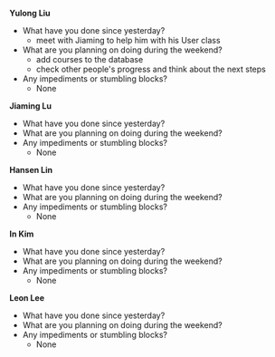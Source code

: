 **Yulong Liu**

- What have you done since yesterday?
  - meet with Jiaming to help him with his User class
- What are you planning on doing during the weekend?
  - add courses to the database
  - check other people's progress and think about the next steps
- Any impediments or stumbling blocks?
  - None

**Jiaming Lu**

- What have you done since yesterday?
- What are you planning on doing during the weekend?
- Any impediments or stumbling blocks?
  - None

**Hansen Lin**

- What have you done since yesterday?
- What are you planning on doing during the weekend?
- Any impediments or stumbling blocks?
  - None

**In Kim**
- What have you done since yesterday?
- What are you planning on doing during the weekend?
- Any impediments or stumbling blocks?
  - None

**Leon Lee**
- What have you done since yesterday?
- What are you planning on doing during the weekend?
- Any impediments or stumbling blocks?
  - None
